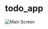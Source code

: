 # todo_app

![Main Screen](https://user-images.githubusercontent.com/91030539/222937275-7d2332a1-5034-4ea8-945a-cef9f0f499f2.png)
